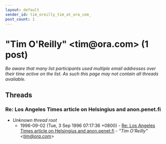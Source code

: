```yaml
---
layout: default
sender_id: tim_oreilly_tim_at_ora_com_
post_count: 1
---
```


# "Tim O'Reilly" <tim<span>@</span>ora.com> (1 post)

_Be aware that many list participants used multiple email addresses over their time active on the list. As such this page may not contain all threads available._

## Threads

### Re: Los Angeles Times article on Helsingius and anon.penet.fi
+ _Unknown thread root_
  + 1996-09-02 (Tue, 3 Sep 1996 07:17:36 +0800) - [Re: Los Angeles Times article on Helsingius and anon.penet.fi](/archive/1996/09/855a1bd52e6a37385241f886c2a3db73878a95fa5a9d208db87cfeee88eb8e33) - _"Tim O'Reilly" \<tim@ora.com\>_


